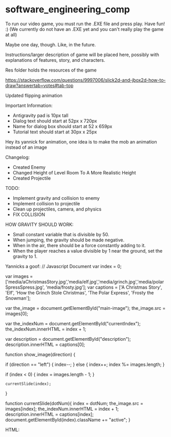 # software_engineering_comp

To run our video game, you must run the .EXE file and press play. Have fun! :) (We currently do not have an .EXE yet and you can't really play the game at all) 

Maybe one day, though. Like, in the future.

Instructions/larger description of game will be placed here, possibly with explanations of features, story, and characters.

Res folder holds the resources of the game

https://stackoverflow.com/questions/9997006/slick2d-and-jbox2d-how-to-draw?answertab=votes#tab-top

Updated flipping animation

Important Information:
- Antigravity pad is 10px tall
- Dialog text should start at 52px x 720px
- Name for dialog box should start at 52 x 659px
- Tutorial text should start at 30px x 25px

Hey its yannick
for animation, one idea is to make the mob an animation instead of an image

Changelog:
- Created Enemy
- Changed Height of Level Room To A More Realistic Height
- Created Projectile

TODO:
- Implement gravity and collision to enemy
- Implement collision to projectile
- Clean up projectiles, camera, and physics
- FIX COLLISION

HOW GRAVITY SHOULD WORK:
- Small constant variable that is divisible by 50.
- When jumping, the gravity should be made negative.
- When in the air, there should be a force constantly adding to it.
- When the player reaches a value divisible by 1 near the ground, set the gravity to 1.





Yannicks a goof:
// Javascript Document
var index = 0;

var images = ['media/aChristmasStory.jpg','media/elf.jpg','media/grinch.jpg','media/polarSpressSpress.jpg', 'media/frosty.jpg'];
var captions = ['A Christmas Story', 'Elf', 'How the Grinch Stole Christmas', 'The Polar Express', 'Frosty the Snowman'];

var the_image = document.getElementById("main-image");
the_image.src = images[0];

var the_indexNum = document.getElementById("currentIndex");
the_indexNum.innerHTML = index + 1;

var description = document.getElementById("description");
description.innerHTML = captions[0];

function show_image(direction)
{

  if (direction == "left")
  {
    index--;
  }
  else
  {
    index++;
    index %= images.length;
  }
  
  if (index < 0)
  {
    index = images.length - 1;
  }
  
	currentSlide(index);

}

function currentSlide(dotNum){
	index = dotNum;
	the_image.src = images[index];
    the_indexNum.innerHTML = index + 1;
    description.innerHTML = captions[index];
	document.getElementById(index).className += "active";
}



HTML:


